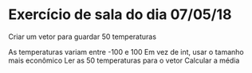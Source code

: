# Exercício de sala do dia 07/05/18


Criar um vetor para guardar 50 temperaturas

 As temperaturas variam entre -100 e 100
 Em vez de int, usar o tamanho mais econômico
 Ler as 50 temperaturas para o vetor
 Calcular a média
